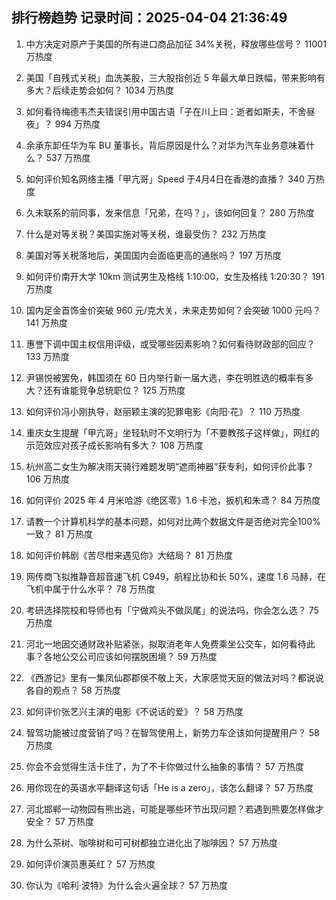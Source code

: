 
## 排行榜趋势 记录时间：2025-04-04 21:36:49
  
  1. 中方决定对原产于美国的所有进口商品加征 34%关税，释放哪些信号？ 11001 万热度
    
  2. 美国「自残式关税」血洗美股，三大股指创近 5 年最大单日跌幅，带来影响有多大？后续走势会如何？ 1034 万热度
    
  3. 如何看待梅德韦杰夫错误引用中国古语「子在川上曰：逝者如斯夫，不舍昼夜」？ 994 万热度
    
  4. 余承东卸任华为车 BU 董事长，背后原因是什么？对华为汽车业务意味着什么？ 537 万热度
    
  5. 如何评价知名网络主播「甲亢哥」Speed 于4月4日在香港的直播？ 340 万热度
    
  6. 久未联系的前同事，发来信息「兄弟，在吗？」，该如何回复？ 280 万热度
    
  7. 什么是对等关税？美国实施对等关税，谁最受伤？ 232 万热度
    
  8. 美国对等关税落地后，美国国内会面临更高的通胀吗？ 197 万热度
    
  9. 如何评价南开大学 10km 测试男生及格线 1:10:00，女生及格线 1:20:30？ 191 万热度
    
  10. 国内足金首饰金价突破 960 元/克大关，未来走势如何？会突破 1000 元吗？ 141 万热度
    
  11. 惠誉下调中国主权信用评级，或受哪些因素影响？如何看待财政部的回应？ 133 万热度
    
  12. 尹锡悦被罢免，韩国须在 60 日内举行新一届大选，李在明胜选的概率有多大？还有谁能竞争总统职位？ 125 万热度
    
  13. 如何评价冯小刚执导，赵丽颖主演的犯罪电影《向阳·花》？ 110 万热度
    
  14. 重庆女生提醒「甲亢哥」坐轻轨时不文明行为「不要教孩子这样做」，网红的示范效应对孩子成长影响有多大？ 108 万热度
    
  15. 杭州高二女生为解决雨天骑行难题发明“遮雨神器”获专利，如何评价此事？ 106 万热度
    
  16. 如何评价 2025 年 4 月米哈游《绝区零》1.6 卡池，扳机和朱鸢？ 84 万热度
    
  17. 请教一个计算机科学的基本问题，如何对比两个数据文件是否绝对完全100%一致？ 81 万热度
    
  18. 如何评价韩剧《苦尽柑来遇见你》大结局？ 81 万热度
    
  19. 网传商飞拟推静音超音速飞机 C949，航程比协和长 50%，速度 1.6 马赫，在飞机中属于什么水平？ 78 万热度
    
  20. 考研选择院校和导师也有「宁做鸡头不做凤尾」的说法吗，你会怎么选？ 75 万热度
    
  21. 河北一地因交通财政补贴紧张，拟取消老年人免费乘坐公交车，如何看待此事？各地公交公司应该如何摆脱困境？ 59 万热度
    
  22. 《西游记》里有一集凤仙郡郡侯不敬上天，大家感觉天庭的做法对吗？都说说各自的观点？ 58 万热度
    
  23. 如何评价张艺兴主演的电影《不说话的爱》？ 58 万热度
    
  24. 智驾功能被过度营销了吗？在智驾使用上，新势力车企该如何提醒用户？ 58 万热度
    
  25. 你会不会觉得生活卡住了，为了不卡你做过什么抽象的事情？ 57 万热度
    
  26. 用你现在的英语水平翻译这句话「He is a zero」，该怎么翻译？ 57 万热度
    
  27. 河北邯郸一动物园有熊出逃，可能是哪些环节出现问题？若遇到熊要怎样做才安全？ 57 万热度
    
  28. 为什么茶树、咖啡树和可可树都独立进化出了咖啡因？ 57 万热度
    
  29. 如何评价演员惠英红？ 57 万热度
    
  30. 你认为《哈利·波特》为什么会火遍全球？ 57 万热度
    